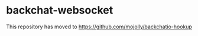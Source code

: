 backchat-websocket
==================

This repository has moved to https://github.com/mojolly/backchatio-hookup
